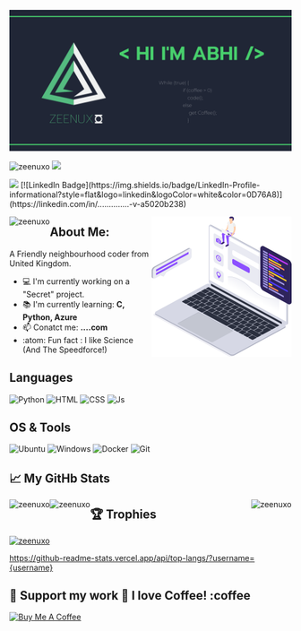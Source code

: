 ![Banner](https://github.com/Zeenuxo/zeenuxo/blob/main/banner.png)

<p align="left" alt="Identicon"> 
<img src="https://komarev.com/ghpvc/?username=zeenuxo&label=Profile%20views&color=0e75b6&style=flat" alt="zeenuxo" /> 
<img src="https://img.shields.io/bountysource/team/zeenuxo/activity?label=Bounty%20Count&style=plastic"/></p>


<p align="centre" alt="Identicon"> 
<img src="https://img.shields.io/github/followers/zeenuxo?label=Follow%20Me&style=plastic"/> 
[![LinkedIn Badge](https://img.shields.io/badge/LinkedIn-Profile-informational?style=flat&logo=linkedin&logoColor=white&color=0D76A8)](https://linkedin.com/in/..............-v-a5020b238)</p>


<p><img align="left" src="https://github-profile-summary-cards.vercel.app/api/cards/profile-details?username=zeenuxo&theme=vue-dark" alt="zeenuxo" /></p>

<img align="right" alt="GIF" width="250" height="250"
 src="https://github.com/Zeenuxo/zeenuxo/blob/main/coder.png">
 
 

## About Me:
A Friendly neighbourhood coder from United Kingdom.

- :computer: I'm currently working on a "Secret" project.
- :books: I'm currently learning: **C, Python, Azure**
- :mailbox: Conatct me: **....com**
- :atom: Fun fact : I like Science (And The Speedforce!)




 


## Languages
![Python](https://img.shields.io/badge/Python-3776AB?style=for-the-badge&logo=python&logoColor=white)
![HTML](https://img.shields.io/badge/HTML5-E34F26?style=for-the-badge&logo=html5&logoColor=white)
![CSS](https://img.shields.io/badge/CSS3-1572B6?style=for-the-badge&logo=css3&logoColor=white)
![Js](https://img.shields.io/badge/JavaScript-323330?style=for-the-badge&logo=javascript&logoColor=F7DF1E)



## OS & Tools
![Ubuntu](https://img.shields.io/badge/Ubuntu-E95420?style=for-the-badge&logo=ubuntu&logoColor=white)
![Windows](https://img.shields.io/badge/Windows-0078D6?style=for-the-badge&logo=windows&logoColor=white)
![Docker](https://img.shields.io/badge/Docker-2CA5E0?style=for-the-badge&logo=docker&logoColor=white)
![Git](https://img.shields.io/badge/Git-F05032?style=for-the-badge&logo=git&logoColor=white)



## 📈 My GitHb Stats

<p><img align="left" src="https://github-readme-stats.vercel.app/api?username=zeenuxo&theme=vue-dark&show_icons=true&locale=en" alt="zeenuxo" /></p>
<p><img align="right" src="https://github-readme-stats.vercel.app/api/top-langs?username=zeenuxo&theme=vue-dark&show_icons=true&locale=en" alt="zeenuxo" /></p>
<p><img align="left" src="https://github-readme-streak-stats.herokuapp.com/?user=zeenuxo&theme=vue-dark" alt="zeenuxo" /></p>



## :trophy: Trophies
<p align="left"> <a href="https://github.com/ryo-ma/github-profile-trophy"><img src="https://github-profile-trophy.vercel.app/?username=zeenuxo" alt="zeenuxo" /></a> </p>

https://github-readme-stats.vercel.app/api/top-langs/?username={username}



## 🚧 Support my work 🥺  I love Coffee! :coffee

<a href="https://www.buymeacoffee.com/..." target="_blank"><img src="https://cdn.buymeacoffee.com/buttons/v2/default-red.png" alt="Buy Me A Coffee" width="150" ></a>


